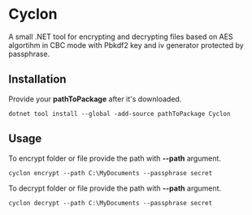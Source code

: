 # Cyclon
A small .NET tool for encrypting and decrypting files based on AES algortihm in CBC mode with Pbkdf2 key and iv generator protected by passphrase.

## Installation

Provide your **pathToPackage** after it's downloaded.

```
dotnet tool install --global -add-source pathToPackage Cyclon
```

## Usage

To encrypt folder or file provide the path with **--path** argument. 

```
cyclon encrypt --path C:\MyDocuments --passphrase secret
```

To decrypt folder or file provide the path with **--path** argument. 

```
cyclon decrypt --path C:\MyDocuments --passphrase secret
```
